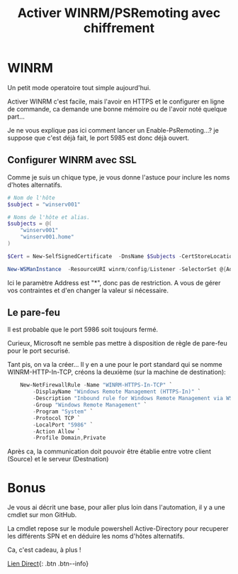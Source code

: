 ﻿---
title:  "Activer WINRM/PSRemoting avec chiffrement"
excerpt: |
  Configurez WINRM et faites du PSRemote en SSL.
  
category: PowerShell
classes: wide
comments: true
tags: 
  - PowerShell
  - Tips
  - Tutoriel
---

# WINRM

Un petit mode operatoire tout simple aujourd'hui.

Activer WINRM c'est facile, mais l'avoir en HTTPS et le configurer en ligne de commande, ca demande une bonne mémoire ou de l'avoir noté quelque part...

Je ne vous explique pas ici comment lancer un Enable-PsRemoting...? je suppose que c'est déjà fait, le port 5985 est donc déjà ouvert.

## Configurer WINRM avec SSL

Comme je suis un chique type, je vous donne l'astuce pour inclure les noms d'hotes alternatifs.

```powershell
# Nom de l'hôte
$subject = "winserv001"

# Noms de l'hôte et alias.
$subjects = @(
    "winserv001"
    "winserv001.home"
)

$Cert = New-SelfSignedCertificate  -DnsName $Subjects -CertStoreLocation cert:\LocalMachine\My -TextExtension '2.5.29.37={text}1.3.6.1.5.5.7.3.1' -Subject $Subject

New-WSManInstance  -ResourceURI winrm/config/Listener -SelectorSet @{Address="*";Transport="HTTPS"} -ValueSet @{Hostname="$Subject";CertificateThumbprint="$($Cert.Thumbprint)"}

```
Ici le paramètre Address est "*", donc pas de restriction. A vous de gérer vos contraintes et d'en changer la valeur si nécessaire.

## Le pare-feu

Il est probable que le port 5986 soit toujours fermé.

Curieux, Microsoft ne semble pas mettre à disposition de règle de pare-feu pour le port securisé.

Tant pis, on va la créer... Il y en a une pour le port standard qui se nomme WINRM-HTTP-In-TCP, créons la deuxième (sur la machine de destination):

```powershell
    New-NetFirewallRule -Name "WINRM-HTTPS-In-TCP" `
        -DisplayName "Windows Remote Management (HTTPS-In)" `
        -Description "Inbound rule for Windows Remote Management via WS-Management. [TCP 5986]" `
        -Group "Windows Remote Management" `
        -Program "System" `
        -Protocol TCP `
        -LocalPort "5986" `
        -Action Allow `
        -Profile Domain,Private

```

Après ca, la communication doit pouvoir être établie entre votre client (Source) et le serveur (Destnation)

# Bonus

Je vous ai décrit une base, pour aller plus loin dans l'automation, il y a une cmdlet sur mon GitHub.

La cmdlet repose sur le module powershell Active-Directory pour recuperer les différents SPN et en déduire les noms d'hôtes alternatifs.

Ca, c'est cadeau, à plus !

[Lien Direct](https://github.com/MickaelRoy/Cmdlets/tree/main/Enable-WinRMforHTTPS){: .btn .btn--info}
